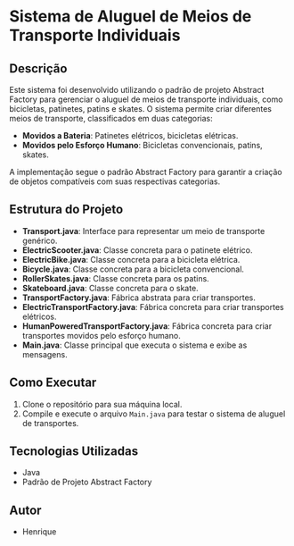# Sistema de Aluguel de Meios de Transporte Individuais

## Descrição
Este sistema foi desenvolvido utilizando o padrão de projeto Abstract Factory para gerenciar o aluguel de meios de transporte individuais, como bicicletas, patinetes, patins e skates. O sistema permite criar diferentes meios de transporte, classificados em duas categorias:

- **Movidos a Bateria**: Patinetes elétricos, bicicletas elétricas.
- **Movidos pelo Esforço Humano**: Bicicletas convencionais, patins, skates.

A implementação segue o padrão Abstract Factory para garantir a criação de objetos compatíveis com suas respectivas categorias.

## Estrutura do Projeto
- **Transport.java**: Interface para representar um meio de transporte genérico.
- **ElectricScooter.java**: Classe concreta para o patinete elétrico.
- **ElectricBike.java**: Classe concreta para a bicicleta elétrica.
- **Bicycle.java**: Classe concreta para a bicicleta convencional.
- **RollerSkates.java**: Classe concreta para os patins.
- **Skateboard.java**: Classe concreta para o skate.
- **TransportFactory.java**: Fábrica abstrata para criar transportes.
- **ElectricTransportFactory.java**: Fábrica concreta para criar transportes elétricos.
- **HumanPoweredTransportFactory.java**: Fábrica concreta para criar transportes movidos pelo esforço humano.
- **Main.java**: Classe principal que executa o sistema e exibe as mensagens.

## Como Executar
1. Clone o repositório para sua máquina local.
2. Compile e execute o arquivo `Main.java` para testar o sistema de aluguel de transportes.

## Tecnologias Utilizadas
- Java
- Padrão de Projeto Abstract Factory

## Autor
- Henrique 
